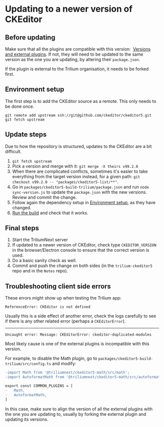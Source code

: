 # Updating to a newer version of CKEditor
## Before updating

Make sure that all the plugins are compatible with this version:  <a class="reference-link" href="Versions%20and%20external%20plugins.md">Versions and external plugins</a>. If not, they will need to be updated to the same version as the one you are updating, by altering their `package.json`.

If the plugin is external to the Trilium organisation, it needs to be forked first.

## Environment setup

The first step is to add the CKEditor source as a remote. This only needs to be done once.

```
git remote add upstream ssh://git@github.com/ckeditor/ckeditor5.git
git fetch upstream
```

## Update steps

Due to how the repository is structured, updates to the CKEditor are a bit difficult.

1.  `git fetch upstream`
2.  Pick a version and merge with it: `git merge -X theirs v99.2.0`
3.  When there are complicated conflicts, sometimes it's easier to take everything from the target version instead, for a given path: `git checkout v99.2.0 -- "packages/ckeditor5-list/**"`.
4.  Go in `packages/ckeditor5-build-trilium/package.json` and run `node sync-version.js` to update the `package.json` with the new versions. Review and commit the change.
5.  Follow again the dependency setup in <a class="reference-link" href="Environment%20setup.md">Environment setup</a>, as they have changed.
6.  [Run the build](Building%20the%20editor.md) and check that it works.

## Final steps

1.  Start the TriliumNext server
2.  If updated to a newer version of CKEditor, check type `CKEDITOR_VERSION` in the browser/Electron console to ensure that the correct version is used.
3.  Do a basic sanity check as well.
4.  Commit and push the change on both sides (in the `trilium-ckeditor5` repo and in the `Notes` repo).

## Troubleshooting client side errors

These errors might show up when testing the Trilium app:

```
ReferenceError: CKEditor is not defined
```

Usually this is a side effect of another error, check the logs carefully to see if there is any other related error (perhaps a `CKEditorError`).

* * *

```
Uncaught error: Message: CKEditorError: ckeditor-duplicated-modules
```

Most likely cause is one of the external plugins is incompatible with this version.

For example, to disable the Math plugin, go to `packages/ckeditor5-build-trilium/src/config.ts` and modify:

```diff
-import Math from '@triliumnext/ckeditor5-math/src/math';
-import AutoformatMath from '@triliumnext/ckeditor5-math/src/autoformatmath';

export const COMMON_PLUGINS = [
-	Math,
-	AutoformatMath,
]
```

In this case, make sure to align the version of all the external plugins with the one you are updating to, usually by forking the external plugin and updating its versions.
